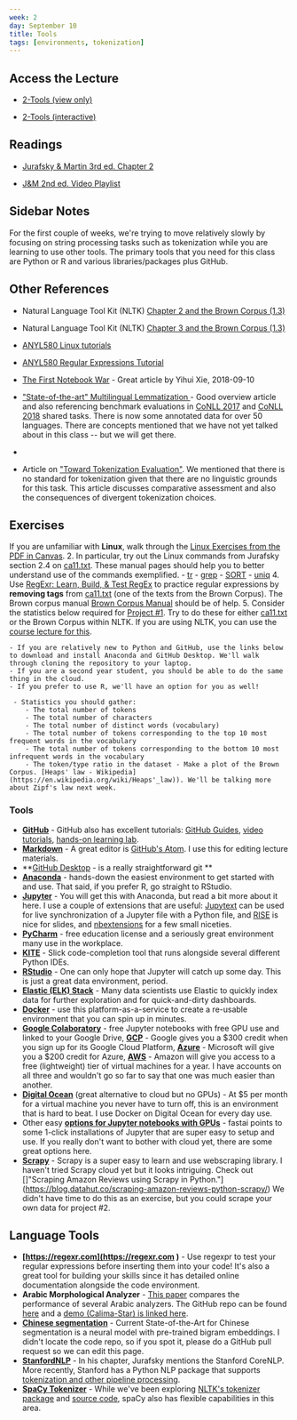 ```yaml
---
week: 2
day: September 10
title: Tools
tags: [environments, tokenization]
---
```


## Access the Lecture

- [2-Tools (view only)](https://github.com/anyl580/lectures/blob/master/2-tools/2-tools.md)

- [2-Tools (interactive)](https://mybinder.org/v2/gh/anyl580/lectures/master?urlpath=notebooks/2-tools/2-tools.ipynb)

## Readings

- [Jurafsky & Martin 3rd ed. Chapter 2](https://web.stanford.edu/~jurafsky/slp3/2.pdf)

- [J&M 2nd ed. Video Playlist](https://www.youtube.com/playlist?list=PLQiyVNMpDLKnZYBTUOlSI9mi9wAErFtFm)

## Sidebar Notes

For the first couple of weeks, we're trying to move relatively slowly by focusing on  string processing tasks such as tokenization while you are learning to use other tools. The primary tools that you need for this class are Python or R and various libraries/packages plus GitHub.

## Other References

- Natural Language Tool Kit (NLTK) [Chapter 2 and the Brown Corpus (1.3)](https://www.nltk.org/book/ch02.html)

- Natural Language Tool Kit (NLTK) [Chapter 3 and the Brown Corpus (1.3)](https://www.nltk.org/book/ch03.html)

- [ANYL580 Linux tutorials](https://georgetown.instructure.com/files/2884569/download?download_frd=1)

- [ANYL580 Regular Expressions Tutorial](https://georgetown.instructure.com/files/2884565/download?download_frd=1)

- [The First Notebook War](https://yihui.name/en/2018/09/notebook-war/) - Great article by Yihui Xie, 2018-09-10

- ["State-of-the-art" Multilingual Lemmatization ](https://towardsdatascience.com/state-of-the-art-multilingual-lemmatization-f303e8ff1a8) - Good overview article and also referencing benchmark evaluations in [CoNLL 2017](http://universaldependencies.org/conll17/) and [CoNLL 2018](http://universaldependencies.org/conll18/) shared tasks. There is now some annotated data for over 50 languages. There are concepts mentioned that we have not yet talked about in this class -- but we will get there.
-
- Article on ["Toward Tokenization Evaluation"](https://perso.limsi.fr/madda/publications/PDF/habert-et-al98b.pdf). We mentioned that there is no standard for tokenization given that there are no linguistic grounds for this task. This article discusses comparative assessment and also the consequences of divergent tokenization choices.

## Exercises

If you are unfamiliar with **Linux**, walk through the [Linux Exercises from the PDF in Canvas]().
2. In particular, try out the Linux commands from Jurafsky section 2.4 on [ca11.txt](https://github.com/anyl580/lectures/tree/master/2-tools/ca11.txt). These manual pages should help you to better understand use of the commands exemplified.
    - [tr](https://www.geeksforgeeks.org/tr-command-in-unix-linux-with-examples/)
	- [grep](https://www.geeksforgeeks.org/grep-command-in-unixlinux/)
	- [SORT](https://www.geeksforgeeks.org/sort-command-linuxunix-examples/)
	- [uniq](https://www.geeksforgeeks.org/uniq-command-in-linux-with-examples/)
4. Use [RegExr: Learn, Build, & Test RegEx](https://regexr.com/) to practice regular expressions by **removing tags** from [ca11.txt](https://github.com/anyl580/lectures/tree/master/2-tools/ca11.txt) (one of the texts from the Brown Corpus). The Brown corpus manual [Brown Corpus Manual](http://clu.uni.no/icame/manuals/BROWN/INDEX.HTM#bc6) should be of help.
5. Consider the statistics below required for [Project #1](https://anyl580.github.io/project1.html). Try to do these for either [ca11.txt](https://github.com/anyl580/lectures/tree/master/2-tools/ca11.txt) or the Brown Corpus within NLTK. If you are using NLTK, you can use the [course lecture for this](https://github.com/anyl580/lectures/tree/master/2-tools).

    - If you are relatively new to Python and GitHub, use the links below to download and install Anaconda and GitHub Desktop. We'll walk through cloning the repository to your laptop.
    - If you are a second year student, you should be able to do the same thing in the cloud.
    - If you prefer to use R, we'll have an option for you as well!

     - Statistics you should gather:
        - The total number of tokens
    	- The total number of characters
    	- The total number of distinct words (vocabulary)
    	- The total number of tokens corresponding to the top 10 most frequent words in the vocabulary
        - The total number of tokens corresponding to the bottom 10 most infrequent words in the vocabulary
    	- The token/type ratio in the dataset - Make a plot of the Brown Corpus. [Heaps' law - Wikipedia](https://en.wikipedia.org/wiki/Heaps'_law)). We'll be talking more about Zipf's law next week.

### Tools

* **[GitHub](https://github.com)** - GitHub also has excellent tutorials: [GitHub Guides](https://guides.github.com), [video tutorials](https://www.youtube.com/playlist?list=PL0lo9MOBetEHhfG9vJzVCTiDYcbhAiEqL), [hands-on learning lab](https://lab.github.com).
* **[Markdown](https://markdown-it.github.io)** - A great editor is [GitHub's Atom](https://atom.io). I use this for editing lecture materials.
* **[GitHub Desktop](https://desktop.github.com) - is a really straightforward git **
* **[Anaconda](https://www.anaconda.com/distribution/)** - hands-down the easiest environment to get started with and use. That said, if you prefer R, go straight to RStudio.
* **[Jupyter](https://jupyter.org)** - You will get this with Anaconda, but read a bit more about it here. I use a couple of extensions that are useful: [Jupytext](https://jupytext.readthedocs.io/en/latest/) can be used for live synchronization of a Jupyter file with a Python file, and [RISE](https://rise.readthedocs.io) is nice for slides, and [nbextensions](https://jupyter-contrib-nbextensions.readthedocs.io/en/latest/) for a few small niceties.
* **[PyCharm](https://www.jetbrains.com/pycharm/)** - free education license and a seriously great environment many use in the workplace.
* **[KITE](https://kite.com)** - Slick code-completion tool that runs alongside several different Python IDEs.
* **[RStudio](https://www.rstudio.com/products/rstudio/)** - One can only hope that Jupyter will catch up some day. This is just a great data environment, period.
* **[Elastic (ELK) Stack](https://www.elastic.co/products/elastic-stack)** - Many data scientists use Elastic to quickly index data for further exploration and for quick-and-dirty dashboards.
* **[Docker](https://www.docker.com/products/docker-hub)** - use this platform-as-a-service to create a re-usable environment that you can spin up in minutes.
* **[Google Colaboratory](https://colab.research.google.com)** - free Jupyter notebooks with free GPU use and linked to your Google Drive, **[GCP](https://cloud.google.com)** - Google gives you a $300 credit when you sign up for its Google Cloud Platform, **[Azure](https://azure.microsoft.com/)** - Microsoft will give you a $200 credit for Azure, **[AWS](https://aws.amazon.com)** - Amazon will give you access to a free (lightweight) tier of virtual machines for a year. I have accounts on all three and wouldn't go so far to say that one was much easier than another.
* **[Digital Ocean](https://www.digitalocean.com)** (great alternative to cloud but no GPUs) - At $5 per month for a virtual machine you never have to turn off, this is an environment that is hard to beat. I use Docker on Digital Ocean for every day use.
* Other easy **[options for Jupyter notebooks with GPUs](https://course.fast.ai)** - fastai points to some 1-click installations of Jupyter that are super easy to setup and use. If you really don't want to bother with cloud yet, there are some great options here.
* **[Scrapy](https://scrapy.org)** - Scrapy is a super easy to learn and use webscraping library. I haven't tried Scrapy cloud yet but it looks intriguing. Check out []"Scraping Amazon Reviews using Scrapy in Python."](https://blog.datahut.co/scraping-amazon-reviews-python-scrapy/) We didn't have time to do this as an exercise, but you could scrape your own data for project #2.

## Language Tools

* **[https://regexr.com](https://regexr.com
)** - Use regexpr to test your regular expressions before inserting them into your code! It's also a great tool for building your skills since it has detailed online documentation alongside the code environment.
* **Arabic Morphological Analyzer** - [This paper](https://www.aclweb.org/anthology/W18-5816) compares the performance of several Arabic analyzers. The GitHub repo can be found [here](https://github.com/CAMeL-Lab/camel_tools) and a [demo (Calima-Star) is linked here](https://nyuad.nyu.edu/en/research/centers-labs-and-projects/computational-approaches-to-modeling-language-lab/resources.html).
* **[Chinese segmentation](https://paperswithcode.com/task/chinese-word-segmentation)** - Current State-of-the-Art for Chinese segmentation is a neural model with pre-trained bigram embeddings. I didn't locate the code repo, so if you spot it, please do a GitHub pull request so we can edit this page.
* **[StanfordNLP](https://stanfordnlp.github.io/)** - In his chapter, Jurafsky mentions the Stanford CoreNLP. More recently, Stanford has a Python NLP package that supports [tokenization and other pipeline processing](https://stanfordnlp.github.io/stanfordnlp/processors.html).
* **[SpaCy Tokenizer](https://spacy.io/api/tokenizer/)** - While we've been exploring [NLTK's tokenizer package](https://www.nltk.org/api/nltk.tokenize.html) and [source code](https://www.nltk.org/_modules/nltk/tokenize/treebank.html#TreebankWordTokenizer), spaCy also has flexible capabilities in this area.
